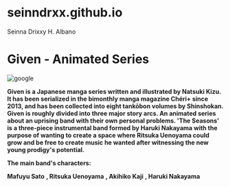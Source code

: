 # seinndrxx.github.io
Seinna Drixxy H. Albano

# Given - Animated Series 
![google](https://explainedthis.com/wp-content/uploads/2023/04/given-anime-poster-870x400.webp)

**Given is a Japanese manga series written and illustrated by Natsuki Kizu. It has been serialized in the bimonthly manga magazine Chéri+ since 2013, and has been collected into eight tankōbon volumes by Shinshokan. Given is roughly divided into three major story arcs. An animated series about an uprising band with their own personal problems. 'The Seasons' is a three-piece instrumental band formed by Haruki Nakayama with the purpose of wanting to create a space where Ritsuka Uenoyama could grow and be free to create music he wanted after witnessing the new young prodigy's potential.** 

**The main band's characters:** 

  **Mafuyu Sato**
  **, Ritsuka Uenoyama** 
  **, Akihiko Kaji**
  **, Haruki Nakayama** 
